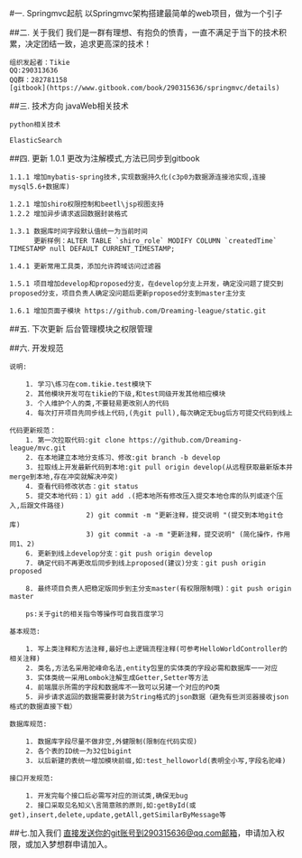 #一. Springmvc起航
    以Springmvc架构搭建最简单的web项目，做为一个引子
    
    
##二. 关于我们
    我们是一群有理想、有抱负的愤青，一直不满足于当下的技术积累，决定团结一致，追求更高深的技术！
    
    组织发起者：Tikie
    QQ:290313636
    QQ群：282781158
    [gitbook](https://www.gitbook.com/book/290315636/springmvc/details)
    
    
##三. 技术方向
    javaWeb相关技术
    
    python相关技术
    
    ElasticSearch
    
##四. 更新
    1.0.1 更改为注解模式,方法已同步到gitbook
    
    1.1.1 增加mybatis-spring技术,实现数据持久化(c3p0为数据源连接池实现,连接mysql5.6+数据库)
    
    1.2.1 增加shiro权限控制和beetl\jsp视图支持
    1.2.2 增加异步请求返回数据封装格式
    
    1.3.1 数据库时间字段默认值统一为当前时间
          更新样例：ALTER TABLE `shiro_role` MODIFY COLUMN `createdTime` TIMESTAMP null DEFAULT CURRENT_TIMESTAMP;
          
    1.4.1 更新常用工具类，添加允许跨域访问过滤器
    
    1.5.1 项目增加develop和proposed分支，在develop分支上开发，确定没问题了提交到proposed分支，项目负责人确定没问题后更新proposed分支到master主分支
    
    1.6.1 增加页面子模块 https://github.com/Dreaming-league/static.git
    
##五. 下次更新 
    后台管理模块之权限管理  
        
    
##六. 开发规范

    说明:
    
        1. 学习\练习在com.tikie.test模块下
        2. 其他模块开发可在tikie的下级,和test同级开发其他相应模块
        3. 个人维护个人的类,不要轻易更改别人的代码
        4. 每次打开项目先同步线上代码,(先git pull),每次确定无bug后方可提交代码到线上
        
    代码更新规范：
        1. 第一次拉取代码:git clone https://github.com/Dreaming-league/mvc.git
        2. 在本地建立本地分支练习、修改:git branch -b develop
        3. 拉取线上开发最新代码到本地:git pull origin develop(从远程获取最新版本并merge到本地,存在冲突就解决冲突)
        4. 查看代码修改状态：git status
        5. 提交本地代码：1）git add .(把本地所有修改压入提交本地仓库的队列或逐个压入,后跟文件路径)
                       2) git commit -m "更新注释，提交说明 "(提交到本地git仓库)
                       3) git commit -a -m "更新注释，提交说明" (简化操作，作用同1、2) 
        6. 更新到线上develop分支：git push origin develop
        7. 确定代码不再更改后同步到线上proposed(建议)分支：git push origin proposed
                   
        8. 最终项目负责人把稳定版同步到主分支master(有权限限制哦)：git push origin master
                   
        ps:关于git的相关指令等操作可自我百度学习
                      
    基本规范:
    
        1. 写上类注释和方法注释,最好也上逻辑流程注释(可参考HelloWorldController的相关注释)
        2. 类名,方法名采用驼峰命名法,entity包里的实体类的字段必需和数据库一一对应
        3. 实体类统一采用Lombok注解生成Getter,Setter等方法
        4. 前端展示所需的字段和数据库不一致可以另建一个对应的PO类
        5. 异步请求返回的数据需要封装为String格式的json数据（避免有些浏览器接收json格式的数据直接下载）
        
    数据库规范:
    
        1. 数据库字段尽量不做非空,外健限制(限制在代码实现)
        2. 各个表的ID统一为32位bigint
        3. 以后新建的表统一增加模块前缀,如:test_helloworld(表明全小写,字段名驼峰)
        
    接口开发规范:
    
        1. 开发完每个接口后必需写对应的测试类,确保无bug
        2. 接口采取见名知义\言简意赅的原则,如:getById(或get),insert,delete,update,getAll,getSimilarByMessage等
        
##七.加入我们
    直接发送你的git账号到290315636@qq.com邮箱，申请加入权限，或加入梦想群申请加入。
